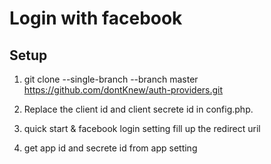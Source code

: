 # Login with facebook

## Setup 
1. git clone --single-branch --branch master https://github.com/dontKnew/auth-providers.git

2. Replace the client id and client secrete id in config.php. 

3. quick start & facebook login setting fill up the redirect uril

4. get app id and secrete id from app setting 
